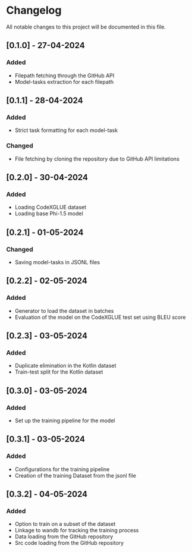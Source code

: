 # Changelog

All notable changes to this project will be documented in this file.

## [0.1.0] - 27-04-2024

### Added

- Filepath fetching through the GitHub API
- Model-tasks extraction for each filepath


## [0.1.1] - 28-04-2024

### Added

- Strict task formatting for each model-task

### Changed

- File fetching by cloning the repository due to GitHub API limitations


## [0.2.0] - 30-04-2024

### Added

- Loading CodeXGLUE dataset
- Loading base Phi-1.5 model


## [0.2.1] - 01-05-2024

### Changed

- Saving model-tasks in JSONL files


## [0.2.2] - 02-05-2024

### Added

- Generator to load the dataset in batches
- Evaluation of the model on the CodeXGLUE test set using BLEU score


## [0.2.3] - 03-05-2024

### Added

- Duplicate elimination in the Kotlin dataset
- Train-test split for the Kotlin dataset


## [0.3.0] - 03-05-2024

### Added

- Set up the training pipeline for the model


## [0.3.1] - 03-05-2024

### Added

- Configurations for the training pipeline
- Creation of the training Dataset from the jsonl file


## [0.3.2] - 04-05-2024

### Added

- Option to train on a subset of the dataset
- Linkage to wandb for tracking the training process
- Data loading from the GitHub repository
- Src code loading from the GitHub repository